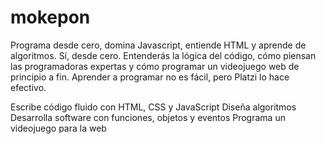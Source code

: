 # mokepon
Programa desde cero, domina Javascript, entiende HTML y aprende de algoritmos. Sí, desde cero. Entenderás la lógica del código, cómo piensan las programadoras expertas y cómo programar un videojuego web de principio a fin. Aprender a programar no es fácil, pero Platzi lo hace efectivo.

Escribe código fluido con HTML, CSS y JavaScript
Diseña algoritmos
Desarrolla software con funciones, objetos y eventos
Programa un videojuego para la web
